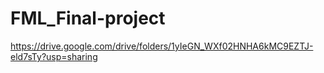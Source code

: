 # FML_Final-project
https://drive.google.com/drive/folders/1yIeGN_WXf02HNHA6kMC9EZTJ-eld7sTy?usp=sharing
